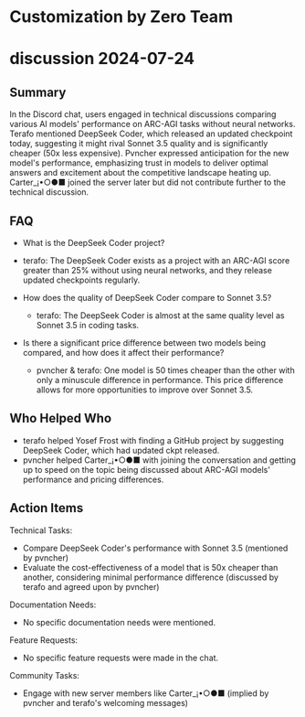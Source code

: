 # Customization by Zero Team

# discussion 2024-07-24

## Summary
 In the Discord chat, users engaged in technical discussions comparing various AI models' performance on ARC-AGI tasks without neural networks. Terafo mentioned DeepSeek Coder, which released an updated checkpoint today, suggesting it might rival Sonnet 3.5 quality and is significantly cheaper (50x less expensive). Pvncher expressed anticipation for the new model's performance, emphasizing trust in models to deliver optimal answers and excitement about the competitive landscape heating up. Carter_¡•○●■ joined the server later but did not contribute further to the technical discussion.

## FAQ
 - What is the DeepSeek Coder project?
  - terafo: The DeepSeek Coder exists as a project with an ARC-AGI score greater than 25% without using neural networks, and they release updated checkpoints regularly.

- How does the quality of DeepSeek Coder compare to Sonnet 3.5?
  - terafo: The DeepSeek Coder is almost at the same quality level as Sonnet 3.5 in coding tasks.

- Is there a significant price difference between two models being compared, and how does it affect their performance?
  - pvncher & terafo: One model is 50 times cheaper than the other with only a minuscule difference in performance. This price difference allows for more opportunities to improve over Sonnet 3.5.

## Who Helped Who
 - terafo helped Yosef Frost with finding a GitHub project by suggesting DeepSeek Coder, which had updated ckpt released.
- pvncher helped Carter_¡•○●■ with joining the conversation and getting up to speed on the topic being discussed about ARC-AGI models' performance and pricing differences.

## Action Items
 Technical Tasks:
  - Compare DeepSeek Coder's performance with Sonnet 3.5 (mentioned by pvncher)
  - Evaluate the cost-effectiveness of a model that is 50x cheaper than another, considering minimal performance difference (discussed by terafo and agreed upon by pvncher)

Documentation Needs:
  - No specific documentation needs were mentioned.

Feature Requests:
  - No specific feature requests were made in the chat.

Community Tasks:
  - Engage with new server members like Carter_¡•○●■ (implied by pvncher and terafo's welcoming messages)

